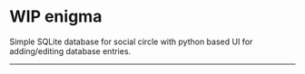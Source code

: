 # WIP enigma
<p>Simple SQLite database for social circle with python based UI for adding/editing database entries.</p>
<hr>
<p>
</p>
